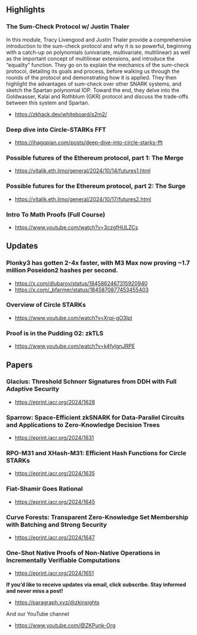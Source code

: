 ## Highlights
### The Sum-Check Protocol w/ Justin Thaler
In this module, Tracy Livengood and Justin Thaler provide a comprehensive introduction to the sum-check protocol and why it is so powerful, beginning with a catch-up on polynomials (univariate, multivariate, multilinear) as well as the important concept of multilinear extensions, and introduce the “equality” function. They go on to explain the mechanics of the sum-check protocol, detailing its goals and process, before walking us through the rounds of the protocol and demonstrating how it is applied. They then highlight the advantages of sum-check over other SNARK systems, and sketch the Spartan polynomial IOP. Toward the end, they delve into the Goldwasser, Kalai and Rothblum (GKR) protocol and discuss the trade-offs between this system and Spartan.
- <https://zkhack.dev/whiteboard/s2m2/>
### Deep dive into Circle-STARKs FFT
- <https://ihagopian.com/posts/deep-dive-into-circle-starks-fft>
### Possible futures of the Ethereum protocol, part 1: The Merge
- <https://vitalik.eth.limo/general/2024/10/14/futures1.html>
### Possible futures for the Ethereum protocol, part 2: The Surge
- <https://vitalik.eth.limo/general/2024/10/17/futures2.html>
### Intro To Math Proofs (Full Course)
- <https://www.youtube.com/watch?v=3czgfHULZCs>


## Updates
### Plonky3 has gotten 2-4x faster, with M3 Max now proving ~1.7 million Poseidon2 hashes per second.
- <https://x.com/dlubarov/status/1845862467315920940>
- <https://x.com/_bfarmer/status/1845870877453455403>
### Overview of Circle STARKs
- <https://www.youtube.com/watch?v=Xrpi-gO3IpI>
### Proof is in the Pudding 02: zkTLS
- <https://www.youtube.com/watch?v=k4fylgnJRPE>
## Papers
### Glacius: Threshold Schnorr Signatures from DDH with Full Adaptive Security
- <https://eprint.iacr.org/2024/1628>
### Sparrow: Space-Efficient zkSNARK for Data-Parallel Circuits and Applications to Zero-Knowledge Decision Trees
- <https://eprint.iacr.org/2024/1631>
### RPO-M31 and XHash-M31: Efficient Hash Functions for Circle STARKs
- <https://eprint.iacr.org/2024/1635>
### Fiat-Shamir Goes Rational
- <https://eprint.iacr.org/2024/1645>
### Curve Forests: Transparent Zero-Knowledge Set Membership with Batching and Strong Security
- <https://eprint.iacr.org/2024/1647>
### One-Shot Native Proofs of Non-Native Operations in Incrementally Verifiable Computations
- <https://eprint.iacr.org/2024/1651>

**If you’d like to receive updates via email, click subscribe. Stay informed and never miss a post!**

- <https://paragraph.xyz/@zkinsights>

And our YouTube channel
- <https://www.youtube.com/@ZKPunk-Org>
